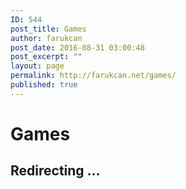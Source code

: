 ```yaml
---
ID: 544
post_title: Games
author: farukcan
post_date: 2016-08-31 03:00:48
post_excerpt: ""
layout: page
permalink: http://farukcan.net/games/
published: true
---
```

<h1>Games</h1>
<h2>Redirecting ...</h2>